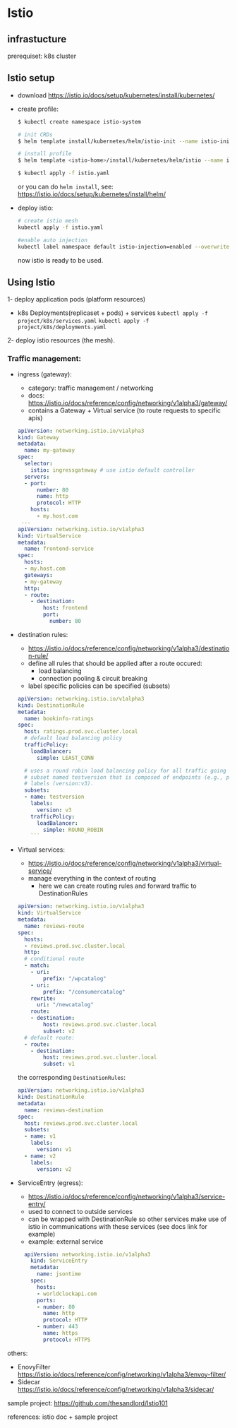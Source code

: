 # Istio

## infrastucture
prerequiset: k8s cluster
## Istio setup
- download https://istio.io/docs/setup/kubernetes/install/kubernetes/
- create profile:
   ```bash
   $ kubectl create namespace istio-system

   # init CRDs
   $ helm template install/kubernetes/helm/istio-init --name istio-init --namespace istio-system | kubectl apply -f -

   # install profile
   $ helm template <istio-home>/install/kubernetes/helm/istio --name istio --namespace istio-system --set global.mtls.enabled=true --set tracing.enabled=true --set servicegraph.enabled=true --set grafana.enabled=true > istio.yaml

   $ kubectl apply -f istio.yaml
   ```
   or you can do `helm install`, see: https://istio.io/docs/setup/kubernetes/install/helm/

- deploy istio:
  ```bash
  # create istio mesh
  kubectl apply -f istio.yaml

  #enable auto injection
  kubectl label namespace default istio-injection=enabled --overwrite
  ```

  now istio is ready to be used.

## Using Istio

1- deploy application pods  (platform resources)
  - k8s Deployments(replicaset + pods) + services
  `kubectl apply -f project/k8s/services.yaml`
  `kubectl apply -f project/k8s/deployments.yaml`

2- deploy istio resources (the mesh).

### Traffic management:
  - ingress (gateway):
    - category: traffic management / networking
    - docs: https://istio.io/docs/reference/config/networking/v1alpha3/gateway/
    - contains a Gateway + Virtual service (to route requests to specific apis)
    ```yaml
    apiVersion: networking.istio.io/v1alpha3
    kind: Gateway
    metadata:
      name: my-gateway
    spec:
      selector:
        istio: ingressgateway # use istio default controller
      servers:
      - port:
          number: 80
          name: http
          protocol: HTTP
        hosts:
          - my.host.com
     ---
    apiVersion: networking.istio.io/v1alpha3
    kind: VirtualService
    metadata:
      name: frontend-service
    spec:
      hosts:
      - my.host.com
      gateways:
      - my-gateway
      http:
      - route:
        - destination:
            host: frontend
            port:
              number: 80
    ```
  - destination rules:
    - https://istio.io/docs/reference/config/networking/v1alpha3/destination-rule/
    - define all rules that should be applied after a route occured:
      - load balancing
      - connection pooling & circuit breaking
    - label specific policies can be specified (subsets)
    ```yaml
    apiVersion: networking.istio.io/v1alpha3
    kind: DestinationRule
    metadata:
      name: bookinfo-ratings
    spec:
      host: ratings.prod.svc.cluster.local
      # default load balancing policy
      trafficPolicy:
        loadBalancer:
          simple: LEAST_CONN

      # uses a round robin load balancing policy for all traffic going to a
      # subset named testversion that is composed of endpoints (e.g., pods) with
      # labels (version:v3).
      subsets:
      - name: testversion
        labels:
          version: v3
        trafficPolicy:
          loadBalancer:
            simple: ROUND_ROBIN
        ```
  - Virtual services:
    - https://istio.io/docs/reference/config/networking/v1alpha3/virtual-service/
    - manage everything in the context of routing
      - here we can create routing rules and forward traffic to DestinationRules 

    ```yaml
    apiVersion: networking.istio.io/v1alpha3
    kind: VirtualService
    metadata:
      name: reviews-route
    spec:
      hosts:
      - reviews.prod.svc.cluster.local
      http:
      # conditional route
      - match:
        - uri:
            prefix: "/wpcatalog"
        - uri:
            prefix: "/consumercatalog"
        rewrite:
          uri: "/newcatalog"
        route:
        - destination:
            host: reviews.prod.svc.cluster.local
            subset: v2
      # default route:
      - route:
        - destination:
            host: reviews.prod.svc.cluster.local
            subset: v1
    ```

    the corresponding `DestinationRules`:

    ```yaml
    apiVersion: networking.istio.io/v1alpha3
    kind: DestinationRule
    metadata:
      name: reviews-destination
    spec:
      host: reviews.prod.svc.cluster.local
      subsets:
      - name: v1
        labels:
          version: v1
      - name: v2
        labels:
          version: v2
    ```

  - ServiceEntry (egress):
    - https://istio.io/docs/reference/config/networking/v1alpha3/service-entry/
    - used to connect to outside services
    - can be wrapped with DestinationRule so other services make use of istio
    in communications with these services (see docs link for example)
    - example:
    external service
    ```yaml
      apiVersion: networking.istio.io/v1alpha3
        kind: ServiceEntry
        metadata:
          name: jsontime
        spec:
          hosts:
          - worldclockapi.com
          ports:
          - number: 80
            name: http
            protocol: HTTP
          - number: 443
            name: https
            protocol: HTTPS
    ```

others:
  - EnovyFilter https://istio.io/docs/reference/config/networking/v1alpha3/envoy-filter/
  - Sidecar https://istio.io/docs/reference/config/networking/v1alpha3/sidecar/


sample project:
  https://github.com/thesandlord/Istio101

references:
  istio doc + sample project
